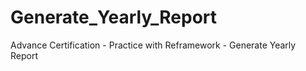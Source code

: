 # Generate_Yearly_Report
Advance Certification - Practice with Reframework - Generate Yearly Report
